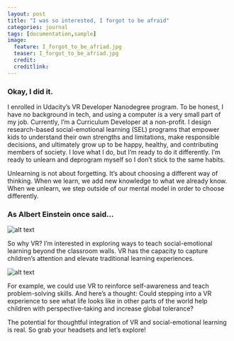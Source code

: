 ```yaml
---
layout: post
title: "I was so interested, I forgot to be afraid"
categories: journal
tags: [documentation,sample]
image:
  feature: I_forgot_to_be_afriad.jpg
  teaser: I_forgot_to_be_afriad.jpg
  credit:
  creditlink:
---
```



### Okay, I did it. 

I enrolled in Udacity’s VR Developer Nanodegree program. To be honest, I have no background in tech, and using a computer is a very small part of my job. Currently, I’m a Curriculum Developer at a non-profit. I design research-based social-emotional learning (SEL) programs that empower kids to understand their own strengths and limitations, make responsible decisions, and ultimately grow up to be happy, healthy, and contributing members of society. I love what I do, but I’m ready to do it differently. I’m ready to unlearn and deprogram myself so I don’t stick to the same habits.

Unlearning is not about forgetting. It’s about choosing a different way of thinking. When we learn, we add new knowledge to what we already know. When we unlearn, we step outside of our mental model in order to choose differently. 

### As Albert Einstein once said...

![alt text](https://github.com/elisepotts/elisepotts.github.io/raw/master/images/einstein.jpg "Einstein - we cannot solve our problems with the same thinking we used when we created them.")

So why VR? I’m interested in exploring ways to teach social-emotional learning beyond the classroom walls. VR has the capacity to capture children’s attention and elevate traditional learning experiences. 

![alt text](https://github.com/elisepotts/elisepotts.github.io/raw/master/images/human_brain_remembers.jpg "The human brain remember ten percent of what it hears, twenty percent of what it reads, and ninety percent of what it does.")

For example, we could use VR to reinforce self-awareness and teach problem-solving skills. And here’s a thought: Could stepping into a VR experience to see what life looks like in other parts of the world help children with perspective-taking and increase global tolerance? 

The potential for thoughtful integration of VR and social-emotional learning is real. So grab your headsets and let’s explore!
